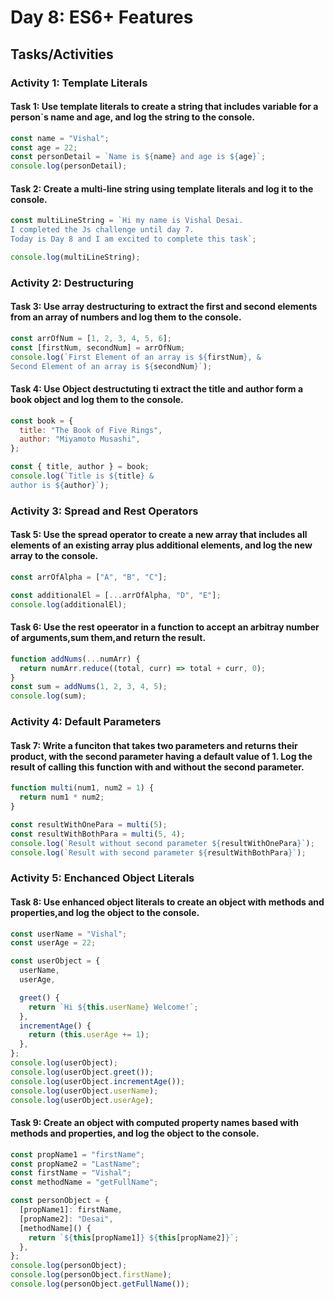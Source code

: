 # Day 8: ES6+ Features

## Tasks/Activities

### Activity 1: Template Literals

#### Task 1: Use template literals to create a string that includes variable for a person`s name and age, and log the string to the console.

```js
const name = "Vishal";
const age = 22;
const personDetail = `Name is ${name} and age is ${age}`;
console.log(personDetail);
```

#### Task 2: Create a multi-line string using template literals and log it to the console.

```js
const multiLineString = `Hi my name is Vishal Desai.
I completed the Js challenge until day 7.
Today is Day 8 and I am excited to complete this task`;

console.log(multiLineString);
```

### Activity 2: Destructuring

#### Task 3: Use array destructuring to extract the first and second elements from an array of numbers and log them to the console.

```js
const arrOfNum = [1, 2, 3, 4, 5, 6];
const [firstNum, secondNum] = arrOfNum;
console.log(`First Element of an array is ${firstNum}, & 
Second Element of an array is ${secondNum}`);
```

#### Task 4: Use Object destructuting ti extract the title and author form a book object and log them to the console.

```js
const book = {
  title: "The Book of Five Rings",
  author: "Miyamoto Musashi",
};

const { title, author } = book;
console.log(`Title is ${title} & 
author is ${author}`);
```

### Activity 3: Spread and Rest Operators

#### Task 5: Use the spread operator to create a new array that includes all elements of an existing array plus additional elements, and log the new array to the console.

```js
const arrOfAlpha = ["A", "B", "C"];

const additionalEl = [...arrOfAlpha, "D", "E"];
console.log(additionalEl);
```

#### Task 6: Use the rest opeerator in a function to accept an arbitray number of arguments,sum them,and return the result.

```js
function addNums(...numArr) {
  return numArr.reduce((total, curr) => total + curr, 0);
}
const sum = addNums(1, 2, 3, 4, 5);
console.log(sum);
```

### Activity 4: Default Parameters

#### Task 7: Write a funciton that takes two parameters and returns their product, with the second parameter having a default value of 1. Log the result of calling this function with and without the second parameter.

```js
function multi(num1, num2 = 1) {
  return num1 * num2;
}

const resultWithOnePara = multi(5);
const resultWithBothPara = multi(5, 4);
console.log(`Result without second parameter ${resultWithOnePara}`);
console.log(`Result with second parameter ${resultWithBothPara}`);
```

### Activity 5: Enchanced Object Literals

#### Task 8: Use enhanced object literals to create an object with methods and properties,and log the object to the console.

```js
const userName = "Vishal";
const userAge = 22;

const userObject = {
  userName,
  userAge,

  greet() {
    return `Hi ${this.userName} Welcome!`;
  },
  incrementAge() {
    return (this.userAge += 1);
  },
};
console.log(userObject);
console.log(userObject.greet());
console.log(userObject.incrementAge());
console.log(userObject.userName);
console.log(userObject.userAge);
```

#### Task 9: Create an object with computed property names based with methods and properties, and log the object to the console.

```js
const propName1 = "firstName";
const propName2 = "LastName";
const firstName = "Vishal";
const methodName = "getFullName";

const personObject = {
  [propName1]: firstName,
  [propName2]: "Desai",
  [methodName]() {
    return `${this[propName1]} ${this[propName2]}`;
  },
};
console.log(personObject);
console.log(personObject.firstName);
console.log(personObject.getFullName());
```
